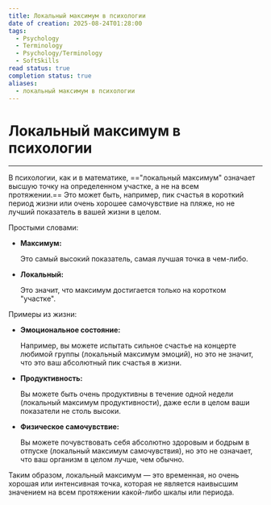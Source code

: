 ```yaml
---
title: Локальный максимум в психологии
date of creation: 2025-08-24T01:28:00
tags:
  - Psychology
  - Terminology
  - Psychology/Terminology
  - SoftSkills
read status: true
completion status: true
aliases:
  - локальный максимум в психологии
---
```

# Локальный максимум в психологии
---

В психологии, как и в математике, =="локальный максимум" означает высшую точку на определенном участке, а не на всем протяжении.== Это может быть, например, пик счастья в короткий период жизни или очень хорошее самочувствие на пляже, но не лучший показатель в вашей жизни в целом. 

Простыми словами:

- **Максимум:**
    
    Это самый высокий показатель, самая лучшая точка в чем-либо.
    
- **Локальный:**
    
    Это значит, что максимум достигается только на коротком "участке". 
    

Примеры из жизни:

- **Эмоциональное состояние:**
    
    Например, вы можете испытать сильное счастье на концерте любимой группы (локальный максимум эмоций), но это не значит, что это ваш абсолютный пик счастья в жизни.
    
- **Продуктивность:**
    
    Вы можете быть очень продуктивны в течение одной недели (локальный максимум продуктивности), даже если в целом ваши показатели не столь высоки.
    
- **Физическое самочувствие:**
    
    Вы можете почувствовать себя абсолютно здоровым и бодрым в отпуске (локальный максимум самочувствия), но это не означает, что ваш организм в целом лучше, чем обычно.
    

Таким образом, локальный максимум — это временная, но очень хорошая или интенсивная точка, которая не является наивысшим значением на всем протяжении какой-либо шкалы или периода.
